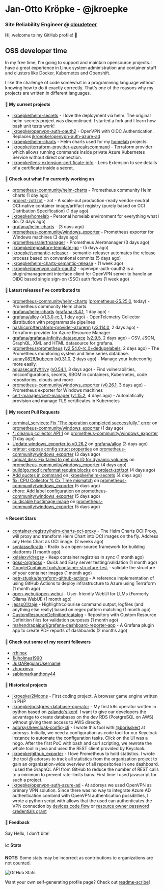 # Jan-Otto Kröpke - @jkroepke
### Site Reliability Engineer @ [cloudeteer](https://cloudeteer.de/)

Hi, welcome to my GitHub profile! 👋

## OSS developer time
In my free time, I'm going to support and maintain opensource projects. I have a great experience in Linux system administration and container stuff and clusters like Docker, Kubernetes and Openshift.

I like the challenge of code somewhat in a programming language without knowing how to do it exactly correctly. That's one of the reasons why my projects are written in different languages.

#### 🌱 My current projects
- [jkroepke/helm-secrets](https://github.com/jkroepke/helm-secrets) - I love the deployment via helm. The original helm-secrets project was discontinued. I started a fork and I learn how bash unit tests work!
- [jkroepke/openvpn-auth-oauth2](https://github.com/jkroepke/openvpn-auth-oauth2) - OpenVPN with OIDC Authentication. Replaces  [jkroepke/openvpn-auth-azure-ad](https://github.com/jkroepke/openvpn-auth-azure-ad) 
- [jkroepke/helm-charts](https://github.com/jkroepke/helm-charts) - Helm charts used for my [homelab](https://github.com/jkroepke/homelab) projects.
- [jkroepke/terraform-provider-azureakscommand](https://github.com/jkroepke/terraform-provider-azureakscommand) - Terraform provider which allows running commands inside private Azure Kubernetes Service without direct connection.
- [jkroepke/lens-extension-certificate-info](https://github.com/jkroepke/lens-extension-certificate-info) - Lens Extension to see details of a certificate inside a secret.

#### 👷 Check out what I'm currently working on

- [prometheus-community/helm-charts](https://github.com/prometheus-community/helm-charts) - Prometheus community Helm charts (1 day ago)
- [project-zot/zot](https://github.com/project-zot/zot) - zot - A scale-out production-ready vendor-neutral OCI-native container image/artifact registry (purely based on OCI Distribution Specification) (1 day ago)
- [jkroepke/homelab](https://github.com/jkroepke/homelab) - Personal homelab environment for everything what I do. (2 days ago)
- [grafana/helm-charts](https://github.com/grafana/helm-charts) -  (3 days ago)
- [prometheus-community/windows_exporter](https://github.com/prometheus-community/windows_exporter) - Prometheus exporter for Windows machines (3 days ago)
- [prometheus/alertmanager](https://github.com/prometheus/alertmanager) - Prometheus Alertmanager (3 days ago)
- [jkroepke/repository-template-go](https://github.com/jkroepke/repository-template-go) -  (5 days ago)
- [jkroepke/semantic-releaser](https://github.com/jkroepke/semantic-releaser) - semantic-releaser automates the release process based on conventional commits (5 days ago)
- [jkroepke/helm-charts-semantic-release](https://github.com/jkroepke/helm-charts-semantic-release) -  (1 week ago)
- [jkroepke/openvpn-auth-oauth2](https://github.com/jkroepke/openvpn-auth-oauth2) - openvpn-auth-oauth2 is a plugin/management interface client for OpenVPN server to handle an OIDC based single sign-on (SSO) auth flows (1 week ago)

#### 🔭 Latest releases I've contributed to

- [prometheus-community/helm-charts](https://github.com/prometheus-community/helm-charts) ([prometheus-25.25.0](https://github.com/prometheus-community/helm-charts/releases/tag/prometheus-25.25.0), today) - Prometheus community Helm charts
- [grafana/helm-charts](https://github.com/grafana/helm-charts) ([grafana-8.4.1](https://github.com/grafana/helm-charts/releases/tag/grafana-8.4.1), 1 day ago) - 
- [grafana/alloy](https://github.com/grafana/alloy) ([v1.3.0-rc.1](https://github.com/grafana/alloy/releases/tag/v1.3.0-rc.1), 1 day ago) - OpenTelemetry Collector distribution with programmable pipelines
- [hashicorp/terraform-provider-azurerm](https://github.com/hashicorp/terraform-provider-azurerm) ([v3.114.0](https://github.com/hashicorp/terraform-provider-azurerm/releases/tag/v3.114.0), 2 days ago) - Terraform provider for Azure Resource Manager
- [grafana/grafana-infinity-datasource](https://github.com/grafana/grafana-infinity-datasource) ([v2.9.5](https://github.com/grafana/grafana-infinity-datasource/releases/tag/v2.9.5), 2 days ago) - CSV, JSON, GraphQL, XML and HTML datasource for grafana.
- [prometheus/prometheus](https://github.com/prometheus/prometheus) ([v2.54.0-rc.0&#43;dedupelabels](https://github.com/prometheus/prometheus/releases/tag/v2.54.0-rc.0%2Bdedupelabels), 2 days ago) - The Prometheus monitoring system and time series database.
- [sunny0826/kubecm](https://github.com/sunny0826/kubecm) ([v0.31.0](https://github.com/sunny0826/kubecm/releases/tag/v0.31.0), 2 days ago) - Manage your kubeconfig more easily.
- [aquasecurity/trivy](https://github.com/aquasecurity/trivy) ([v0.54.1](https://github.com/aquasecurity/trivy/releases/tag/v0.54.1), 3 days ago) - Find vulnerabilities, misconfigurations, secrets, SBOM in containers, Kubernetes, code repositories, clouds and more
- [prometheus-community/windows_exporter](https://github.com/prometheus-community/windows_exporter) ([v0.26.1](https://github.com/prometheus-community/windows_exporter/releases/tag/v0.26.1), 3 days ago) - Prometheus exporter for Windows machines
- [cert-manager/cert-manager](https://github.com/cert-manager/cert-manager) ([v1.15.2](https://github.com/cert-manager/cert-manager/releases/tag/v1.15.2), 4 days ago) - Automatically provision and manage TLS certificates in Kubernetes

#### 🔨 My recent Pull Requests

- [terminal_services: Fix &#34;The operation completed successfully.&#34; error](https://github.com/prometheus-community/windows_exporter/pull/1548) on [prometheus-community/windows_exporter](https://github.com/prometheus-community/windows_exporter) (1 day ago)
- [*: cleanup collector API 1](https://github.com/prometheus-community/windows_exporter/pull/1547) on [prometheus-community/windows_exporter](https://github.com/prometheus-community/windows_exporter) (1 day ago)
- [Update windows_exporter to v0.26.2](https://github.com/grafana/alloy/pull/1393) on [grafana/alloy](https://github.com/grafana/alloy) (3 days ago)
- [printer: expose config struct properties](https://github.com/prometheus-community/windows_exporter/pull/1545) on [prometheus-community/windows_exporter](https://github.com/prometheus-community/windows_exporter) (3 days ago)
- [logical_disk: Fix failed to get disk ID for dynamic volumes](https://github.com/prometheus-community/windows_exporter/pull/1544) on [prometheus-community/windows_exporter](https://github.com/prometheus-community/windows_exporter) (4 days ago)
- [build(go.mod): reformat require blocks](https://github.com/project-zot/zot/pull/2582) on [project-zot/zot](https://github.com/project-zot/zot) (4 days ago)
- [Add quotes in command](https://github.com/jkroepke/helm-secrets/pull/467) on [jkroepke/helm-secrets](https://github.com/jkroepke/helm-secrets) (4 days ago)
- [fix: CPU Collector % Cx Time mismatch](https://github.com/prometheus-community/windows_exporter/pull/1542) on [prometheus-community/windows_exporter](https://github.com/prometheus-community/windows_exporter) (5 days ago)
- [chore: Add label configuration](https://github.com/prometheus-community/windows_exporter/pull/1540) on [prometheus-community/windows_exporter](https://github.com/prometheus-community/windows_exporter) (5 days ago)
- [ci: disable hostimage image](https://github.com/prometheus-community/windows_exporter/pull/1539) on [prometheus-community/windows_exporter](https://github.com/prometheus-community/windows_exporter) (5 days ago)

#### ⭐ Recent Stars

- [container-registry/helm-charts-oci-proxy](https://github.com/container-registry/helm-charts-oci-proxy) - The Helm Charts OCI Proxy, will proxy and transform Helm Chart into OCI images on the fly. Address any Helm Chart as OCI image.  (2 weeks ago)
- [syntasso/kratix](https://github.com/syntasso/kratix) - Kratix is an open-source framework for building platforms (1 month ago)
- [xelalexv/dregsy](https://github.com/xelalexv/dregsy) - Keep container registries in sync (1 month ago)
- [goss-org/goss](https://github.com/goss-org/goss) - Quick and Easy server testing/validation (1 month ago)
- [GoogleContainerTools/container-structure-test](https://github.com/GoogleContainerTools/container-structure-test) - validate the structure of your container images (1 month ago)
- [petr-stupka/terraform-github-actions](https://github.com/petr-stupka/terraform-github-actions) - A reference implementation of using GitHub Actions to deploy infrastructure to Azure using Terraform (1 month ago)
- [open-webui/open-webui](https://github.com/open-webui/open-webui) - User-friendly WebUI for LLMs (Formerly Ollama WebUI) (1 month ago)
- [jessp01/zaje](https://github.com/jessp01/zaje) - Highlight/colourise command output, logfiles (and anything else really) based on regex pattern matching (1 month ago)
- [CustomResourceDefinition/catalog](https://github.com/CustomResourceDefinition/catalog) - Repository with Custom Resource Definition files for validation purposes (1 month ago)
- [mahendrapaipuri/grafana-dashboard-reporter-app](https://github.com/mahendrapaipuri/grafana-dashboard-reporter-app) - A Grafana plugin app to create PDF reports of dashboards (2 months ago)

#### 👯 Check out some of my recent followers

- [rrhinox](https://github.com/rrhinox)
- [1kjholmes1990](https://github.com/1kjholmes1990)
- [JustARegularUsername](https://github.com/JustARegularUsername)
- [zhouxinyu](https://github.com/zhouxinyu)
- [sabiomarkanthony44](https://github.com/sabiomarkanthony44)

#### 📜 Historical projects
- [jkroepke/2Moons](https://github.com/jkroepke/2Moons) - First coding project. A browser game engine written in PHP
- [jkroepke/postgres-database-operator](https://github.com/jkroepke/postgres-database-operator) - My first k8s operator written in python based on [zalando's kopf](https://github.com/zalando-incubator/kopf). I want to give our developers the advantage to create databases on the dev RDS (PostgreSQL on AWS) without giving them access to AWS directly.
- [adorsys/keycloak-config-cli](https://github.com/adorsys/keycloak-config-cli) - I wrote this tool with [@borisskert](https://github.com/borisskert) at adorsys. Initially, we need a configuration as code tool for our Keycloak instance to automate the configuration tasks. Click on the UI was a nogo. After the first PoC with bash and curl scripting, we rewrote the whole tool in java and used the REST client provided by Keycloak.
- [jkroepke/github_exporter](https://github.com/jkroepke/github_exporter) - I love Prometheus to hold statistics. I wrote the tool @ adorsys to track all statistics from the organization project to gain an organization-wide overview of all repositories in one dashboard. I used the GraphQL API from GitHub to reduce the number of REST calls to a minimum to prevent rate-limits bans. First time I used javascript for such a project.
- [jkroepke/openvpn-auth-azure-ad](https://github.com/jkroepke/openvpn-auth-azure-ad) - At adorsys we used OpenVPN as primary VPN solution. Since there was no way to integrate Azure AD authentication combind with OpenVPN authentication possiblities, I wrote a python script with allows that the used can authenticates the VPN connection by [devices code flow](https://docs.microsoft.com/en-us/azure/active-directory/develop/v2-oauth2-device-code) or [resource owner password credentials grant](https://docs.microsoft.com/en-us/azure/active-directory/develop/v2-oauth-ropc)

#### 💬 Feedback

Say Hello, I don't bite!

#### 📈 Stats

**NOTE:** Some stats may be incorrect as contributions to organizations
are not counted.

![GitHub Stats](https://github-readme-stats.vercel.app/api?username=jkroepke&count_private=false&theme=tokyonight&show_icons=true)

Want your own self-generating profile page? Check out [readme-scribe](https://github.com/muesli/readme-scribe)!
